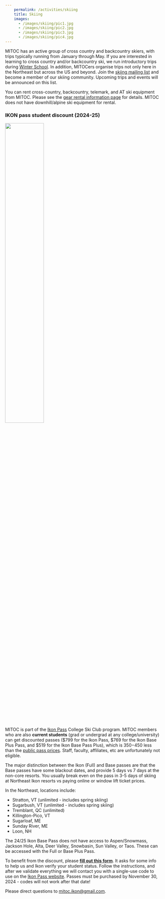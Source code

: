 ```yaml
---
    permalink: /activities/skiing
    title: Skiing
    images:
      - /images/skiing/pic1.jpg
      - /images/skiing/pic2.jpg
      - /images/skiing/pic3.jpg
      - /images/skiing/pic4.jpg
---
```


MITOC has an active group of cross country and backcountry skiers, with trips typically running from January through May. If you are interested in learning to cross country and/or backcountry ski, we run introductory trips during [Winter School](/events/winter-school). In addition, MITOCers organise trips not only here in the Northeast but across the US and beyond. Join the [skiing mailing list](http://mailman.mit.edu/mailman/listinfo/mitoc-bcski) and become a member of our skiing community. Upcoming trips and events will be announced on this list.

You can rent cross-country, backcountry, telemark, and AT ski equipment from MITOC. Please see the [gear rental information page](/rentals) for details. MITOC does not have downhill/alpine ski equipment for rental.


### IKON pass student discount (2024-25)

<img src="/images/skiing/ikon_map.jpeg" style="width: 50%; height: 50%">

MITOC is part of the [Ikon Pass](https://www.ikonpass.com/) College Ski Club program. MITOC members who are also **current students** (grad or undergrad at any college/university) can get discounted passes ($799 for the Ikon Pass, $769 for the Ikon Base Plus Pass, and $519 for the Ikon Base Pass Plus), which is $350-$450 less than the [public pass prices](https://www.ikonpass.com/en/shop-passes). Staff, faculty, affiliates, etc are unfortunately not eligible.

The major distinction between the Ikon (Full) and Base passes are that the Base passes have some blackout dates, and provide 5 days vs 7 days at the non-core resorts. You usually break even on the pass in 3-5 days of skiing at Northeast Ikon resorts vs paying online or window lift ticket prices. 

In the Northeast, locations include:
- Stratton, VT (unlimited - includes spring skiing)
- Sugarbush, VT (unlimited - includes spring skiing)
- Tremblant, QC (unlimited)
- Killington-Pico, VT
- Sugarloaf, ME
- Sunday River, ME
- Loon, NH

The 24/25 Ikon Base Pass does not have access to Aspen/Snowmass, Jackson Hole, Alta, Deer Valley, Snowbasin, Sun Valley, or Taos. These can be accessed with the Full or Base Plus Pass.

To benefit from the discount, please **[fill out this form](https://forms.office.com/r/7Tka0stVG3)**. It asks for some info to help us and Ikon verify your student status. Follow the instructions, and after we validate everything we will contact you with a single-use code to use on the [Ikon Pass website](https://www.ikonpass.com/en/shop-passes). Passes must be purchased by November 30, 2024 - codes will not work after that date!

Please direct questions to [mitoc.ikon@gmail.com](mailto:mitoc.ikon@gmail.com).
